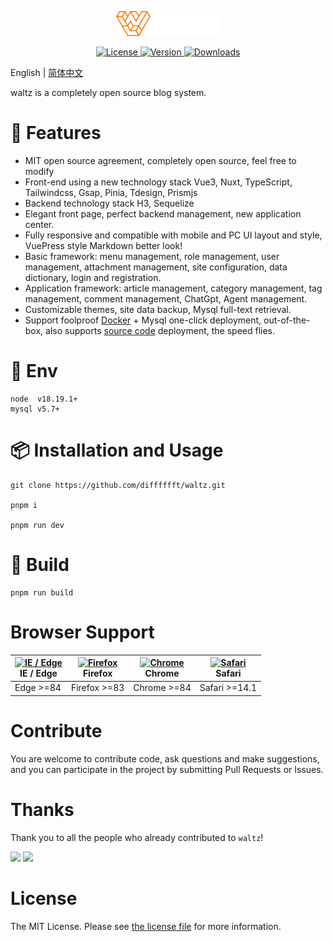 <p align="center">
  <a href="https://github.com/difffffft/waltz.git/" target="_blank">
    <img alt="Waltz Logo" height="40" src="./docs/logo/logo-github.png">
  </a>
</p>

<p align="center">
  <a href="#">
    <img src="https://img.shields.io/npm/l/tdesign-vue-next.svg?sanitize=true" alt="License">
  </a>
  <a href="#">
    <img src="https://img.shields.io/npm/v/tdesign-vue-next.svg?sanitize=true" alt="Version">
  </a>
  <a href="#">
    <img src="https://img.shields.io/npm/dm/tdesign-vue-next" alt="Downloads">
  </a>
</p>

English | [简体中文](./README-zh_CN.md)

waltz is a completely open source blog system.

# 🎉 Features

- MIT open source agreement, completely open source, feel free to modify
- Front-end using a new technology stack Vue3, Nuxt, TypeScript, Tailwindcss, Gsap, Pinia, Tdesign, Prismjs
- Backend technology stack H3, Sequelize
- Elegant front page, perfect backend management, new application center.
- Fully responsive and compatible with mobile and PC UI layout and style, VuePress style Markdown better look!
- Basic framework: menu management, role management, user management, attachment management, site configuration, data dictionary, login and registration.
- Application framework: article management, category management, tag management, comment management, ChatGpt, Agent management.
- Customizable themes, site data backup, Mysql full-text retrieval.
- Support foolproof [Docker](./docs/deploy_docker.md) + Mysql one-click deployment, out-of-the-box, also supports [source code](./docs/deploy_source_code.md) deployment, the speed flies.

# 🧿 Env

```shell
node  v18.19.1+
mysql v5.7+
```

# 📦 Installation and Usage

```shell
git clone https://github.com/difffffft/waltz.git

pnpm i

pnpm run dev
```

# 🔨 Build

```shell
pnpm run build
```

# Browser Support

| [<img src="https://raw.githubusercontent.com/alrra/browser-logos/master/src/edge/edge_48x48.png" alt="IE / Edge" width="24px" height="24px" />](http://godban.github.io/browsers-support-badges/)</br> IE / Edge | [<img src="https://raw.githubusercontent.com/alrra/browser-logos/master/src/firefox/firefox_48x48.png" alt="Firefox" width="24px" height="24px" />](http://godban.github.io/browsers-support-badges/)</br>Firefox | [<img src="https://raw.githubusercontent.com/alrra/browser-logos/master/src/chrome/chrome_48x48.png" alt="Chrome" width="24px" height="24px" />](http://godban.github.io/browsers-support-badges/)</br>Chrome | [<img src="https://raw.githubusercontent.com/alrra/browser-logos/master/src/safari/safari_48x48.png" alt="Safari" width="24px" height="24px" />](http://godban.github.io/browsers-support-badges/)</br>Safari |
| ---------------------------------------------------------------------------------------------------------------------------------------------------------------------------------------------------------------- | ----------------------------------------------------------------------------------------------------------------------------------------------------------------------------------------------------------------- | ------------------------------------------------------------------------------------------------------------------------------------------------------------------------------------------------------------- | ------------------------------------------------------------------------------------------------------------------------------------------------------------------------------------------------------------- |
| Edge >=84                                                                                                                                                                                                        | Firefox >=83                                                                                                                                                                                                      | Chrome >=84                                                                                                                                                                                                   | Safari >=14.1                                                                                                                                                                                                 |


# Contribute

You are welcome to contribute code, ask questions and make suggestions, and you can participate in the project by submitting Pull Requests or Issues.

# Thanks

Thank you to all the people who already contributed to `waltz`!

<a href="https://github.com/difffffft"><img src="https://avatars.githubusercontent.com/u/40122873?s=64&v=4" /></a>
<a href="https://github.com/Beaumon"><img src="https://avatars.githubusercontent.com/u/61904805?s=64&v=4" /></a>


# License

The MIT License. Please see [the license file](./LICENSE) for more information.